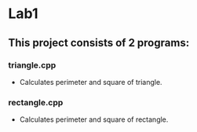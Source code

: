 # Lab1
## This project consists of 2 programs:
### triangle.cpp
  - Calculates perimeter and square of triangle.
### rectangle.cpp
  - Calculates perimeter and square of rectangle.